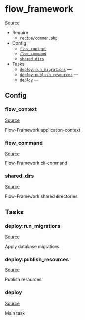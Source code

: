 <!-- DO NOT EDIT THIS FILE! -->
<!-- Instead edit recipe/flow_framework.php -->
<!-- Then run bin/docgen -->

# flow_framework

[Source](/recipe/flow_framework.php)



* Require
  * [`recipe/common.php`](/docs/recipe/common.md)
* Config
  * [`flow_context`](#flow_context)
  * [`flow_command`](#flow_command)
  * [`shared_dirs`](#shared_dirs)
* Tasks
  * [`deploy:run_migrations`](#deploy:run_migrations) — 
  * [`deploy:publish_resources`](#deploy:publish_resources) — 
  * [`deploy`](#deploy) — 

## Config
### flow_context
[Source](/recipe/flow_framework.php#L7)

Flow-Framework application-context

### flow_command
[Source](/recipe/flow_framework.php#L10)

Flow-Framework cli-command

### shared_dirs
[Source](/recipe/flow_framework.php#L13)

Flow-Framework shared directories


## Tasks
### deploy:run_migrations
[Source](/recipe/flow_framework.php#L22)

Apply database migrations

### deploy:publish_resources
[Source](/recipe/flow_framework.php#L29)

Publish resources

### deploy
[Source](/recipe/flow_framework.php#L36)

Main task

